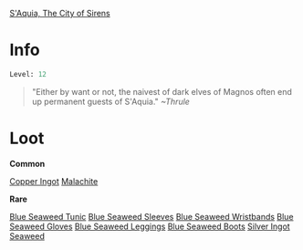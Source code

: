 <!-- TITLE: A S'Aquia Thrall -->
[S'Aquia, The City of Sirens](saquia)

# Info

```perl
Level: 12
```
> "Either by want or not, the naivest of dark elves of Magnos often end up permanent guests of S'Aquia."
> *~Thrule*


# Loot

**Common**

[Copper Ingot](copper-ingot)
[Malachite](malachite)

**Rare**

[Blue Seaweed Tunic](blue-seaweed-tunic)
[Blue Seaweed Sleeves](blue-seaweed-sleeves)
[Blue Seaweed Wristbands](blue-seaweed-wristbands)
[Blue Seaweed Gloves](blue-seaweed-gloves)
[Blue Seaweed Leggings](blue-seaweed-leggings)
[Blue Seaweed Boots](blue-seaweed-boots)
[Silver Ingot](silver-ingot)
[Seaweed](seaweed)